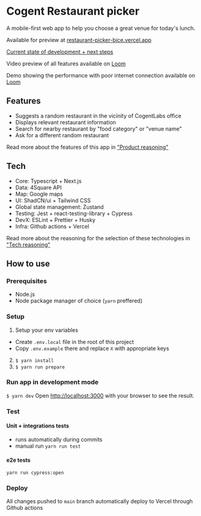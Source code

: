 # Cogent Restaurant picker

A mobile-first web app to help you choose a great venue for today's lunch.

Available for preview at [restaurant-picker-bice.vercel.app](https://restaurant-picker-bice.vercel.app)

[Current state of development + next steps](./docs/development.md)

Video preview of all features available on [Loom](https://www.loom.com/embed/80545b6e26ce4ffeb8e6ccd0646bd4a7?sid=702354e7-1f8f-4c08-99cd-0efd2726cdfa)

Demo showing the performance with poor internet connection available on [Loom](https://www.loom.com/share/cf6222ca36a846de89bab1ffe093200d?sid=f73011bd-cbfe-4de3-9ae6-4e28367665da)

## Features

- Suggests a random restaurant in the vicinity of CogentLabs office
- Displays relevant restaurant information
- Search for nearby restaurant by "food category" or "venue name"
- Ask for a different random restaurant

Read more about the features of this app in ["Product reasoning"](./docs/product.md)

## Tech

- Core: Typescript + Next.js
- Data: 4Square API
- Map: Google maps
- UI: ShadCN/ui + Tailwind CSS
- Global state management: Zustand
- Testing: Jest + react-testing-library + Cypress
- DevX: ESLint + Prettier + Husky
- Infra: Github actions + Vercel

Read more about the reasoning for the selection of these technologies in ["Tech reasoning"](./docs/tech.md)

## How to use

### Prerequisites

- Node.js
- Node package manager of choice (`yarn` preffered)

### Setup

1. Setup your env variables

- Create `.env.local` file in the root of this project
- Copy `.env.example` there and replace `X` with appropriate keys

2. `$ yarn install`
3. `$ yarn run prepare`

### Run app in development mode

`$ yarn dev`
Open [http://localhost:3000](http://localhost:3000) with your browser to see the result.

### Test

#### Unit + integrations tests

- runs automatically during commits
- manual run
  `yarn run test`

#### e2e tests

`yarn run cypress:open`

### Deploy

All changes pushed to `main` branch automatically deploy to Vercel through Github actions
